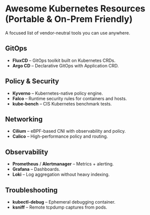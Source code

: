 # Awesome Kubernetes Resources (Portable & On-Prem Friendly)

A focused list of vendor-neutral tools you can use anywhere.

## GitOps
- **FluxCD** – GitOps toolkit built on Kubernetes CRDs.
- **Argo CD** – Declarative GitOps with Application CRD.

## Policy & Security
- **Kyverno** – Kubernetes-native policy engine.
- **Falco** – Runtime security rules for containers and hosts.
- **kube-bench** – CIS Kubernetes benchmark tests.

## Networking
- **Cilium** – eBPF-based CNI with observability and policy.
- **Calico** – High-performance policy and routing.

## Observability
- **Prometheus** / **Alertmanager** – Metrics + alerting.
- **Grafana** – Dashboards.
- **Loki** – Log aggregation without heavy indexing.

## Troubleshooting
- **kubectl-debug** – Ephemeral debugging container.
- **ksniff** – Remote tcpdump captures from pods.
